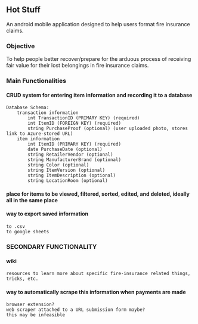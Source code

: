 ## Hot Stuff
An android mobile application designed to help users format fire insurance claims. 

### Objective
To help people better recover/prepare for the arduous process of receiving fair value for their lost belongings in fire insurance claims.

### Main Functionalities
#### CRUD system for entering item information and recording it to a database
    Database Schema:
        transaction information
            int TransactionID (PRIMARY KEY) (required)
            int ItemID (FOREIGN KEY) (required)
            string PurchaseProof (optional) (user uploaded photo, stores link to Azure-stored URL)
        item information
            int ItemID (PRIMARY KEY) (required)
            date PurchaseDate (optional)
            string RetailerVendor (optional)
            string ManufacturerBrand (optional)
            string Color (optional)
            string ItemVersion (optional)
            string ItemDescription (optional)
            string LocationRoom (optional)

#### place for items to be viewed, filtered, sorted, edited, and deleted, ideally all in the same place
#### way to export saved information
    to .csv
    to google sheets

### SECONDARY FUNCTIONALITY
#### wiki 
    resources to learn more about specific fire-insurance related things, tricks, etc.
#### way to automatically scrape this information when payments are made
    browser extension?
    web scraper attached to a URL submission form maybe?
    this may be infeasible
